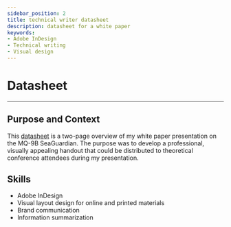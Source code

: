```yaml
---
sidebar_position: 2
title: technical writer datasheet
description: datasheet for a white paper
keywords: 
- Adobe InDesign
- Technical writing
- Visual design 
---
```

# Datasheet

---

## Purpose and Context

This [datasheet](https://www.dropbox.com/scl/fi/d7zyxrc2h7oi4jbznkjkr/JGuinoiseau-Datasheet.pdf?rlkey=694i4a49sdq1arrzv79fcysqf&st=fjr8yygu&dl=0) is a two-page overview of my white paper presentation on the MQ-9B SeaGuardian. The purpose was to develop a professional, visually appealing handout that could be distributed to theoretical conference attendees during my presentation.

## Skills
- Adobe InDesign
- Visual layout design for online and printed materials
- Brand communication
- Information summarization